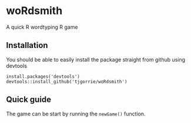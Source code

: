 # woRdsmith
A quick R wordtyping R game
## Installation
You should be able to easily install the package straight from github using devtools
```
install.packages('devtools')
devtools::install_github('tjgorrie/woRdsmith')
```

## Quick guide
The game can be start by running the `newGame()` function.

